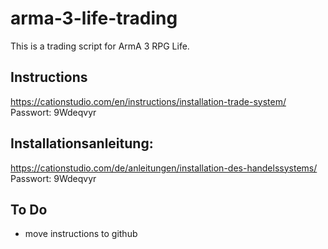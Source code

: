 # arma-3-life-trading
This is a trading script for ArmA 3 RPG Life.

## Instructions
https://cationstudio.com/en/instructions/installation-trade-system/
Passwort: 9Wdeqvyr

## Installationsanleitung:
https://cationstudio.com/de/anleitungen/installation-des-handelssystems/
Passwort: 9Wdeqvyr

## To Do

- move instructions to github